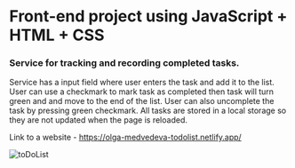 # Front-end project using JavaScript + HTML + CSS

### Service for tracking and recording completed tasks.

Service has a input field where user enters the task and add it to the list. User can use a checkmark to mark task as completed then task will turn green and 
and move to the end of the list. User can also uncomplete the task by pressing green checkmark.
All tasks are stored in a local storage so they are not updated when the page is reloaded.

Link to a website - https://olga-medvedeva-todolist.netlify.app/

![toDoList](https://user-images.githubusercontent.com/90202470/178762673-022bca9a-76ec-41a4-aa6e-371dbfd945da.jpg)
